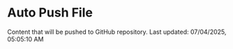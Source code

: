 # Auto Push File

Content that will be pushed to GitHub repository.
Last updated: 07/04/2025, 05:05:10 AM